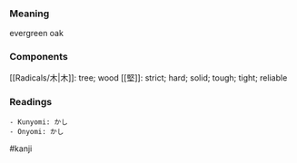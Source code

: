 ### Meaning

evergreen oak

### Components

[[Radicals/木|木]]: tree; wood [[堅]]: strict; hard; solid; tough; tight; reliable

### Readings

```
- Kunyomi: かし
- Onyomi: かし
```

#kanji